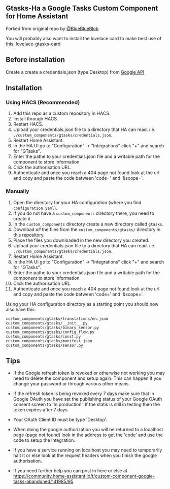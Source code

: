 ## Gtasks-Ha a Google Tasks Custom Component for Home Assistant
Forked from original repo by [@BlueBlueBlob](https://github.com/blueblueblob)

You will probably also want to install the lovelace card to make best use of this. [lovelace-gtasks-card](https://github.com/myntath/lovelace-gtasks-card)

## Before installation
Create a create a credentials.json (type Desktop) from [Google API](https://console.developers.google.com/apis/credentials)

## Installation

### Using HACS (Recommended)

1. Add this repo as a custom repository in HACS.
2. Install through HACS.
3. Restart HACS.
4. Upload your credentials.json file to a directory that HA can read. i.e. `./custom_components/gtasks/credentials.json`.
5. Restart Home Assistant.
6. In the HA UI go to "Configuration" -> "Integrations" click "+" and search for "GTasks".
7. Enter the pathe to your credentials.json file and a writable path for the component to store information.
8. Click the authorisation URL.
9. Authenticate and once you reach a 404 page not found look at the url and copy and paste the code between 'code=' and '&scope='.

### Manually

1. Open the directory for your HA configuration (where you find `configuration.yaml`).
2. If you do not have a `custom_components` directory there, you need to create it.
3. In the `custom_components` directory create a new directory called `gtasks`.
4. Download _all_ the files from the `custom_components/gtasks/` directory in this repository.
5. Place the files you downloaded in the new directory you created.
6. Upload your credentials.json file to a directory that HA can read. i.e. `./custom_components/gtasks/credentials.json`.
7. Restart Home Assistant.
8. In the HA UI go to "Configuration" -> "Integrations" click "+" and search for "GTasks".
9. Enter the pathe to your credentials.json file and a writable path for the component to store information.
10. Click the authorisation URL.
11. Authenticate and once you reach a 404 page not found look at the url and copy and paste the code between 'code=' and '&scope='.

Using your HA configuration directory as a starting point you should now also have this:

```text
custom_components/gtasks/translations/en.json
custom_components/gtasks/__init__.py
custom_components/gtasks/binary_sensor.py
custom_components/gtasks/config_flow.py
custom_components/gtasks/const.py
custom_components/gtasks/manifest.json
custom_components/gtasks/sensor.py
```


## Tips

- If the Google refresh token is revoked or otherwise not working you may need to delete the component and setup again. This can happen if you change your password or through various other means.

- If the refresh token is being revoked every 7 days make sure that in Google OAuth you have set the publishing status of your Google OAuth consent screen to 'In production'.
If the statis is still in testing then the token expires after 7 days.

- Your OAuth Client ID must be type 'Desktop'.

- When doing the google authorization you will be returned to a localhost page (page not found) look in the address to get the 'code' and
use the code to setup the integration. 
 
- If you have a service running on localhost you may need to temporarily halt it or else look at the request headers when you finish the google authorisation.

- If you need further help you can post in here or else at https://community.home-assistant.io/t/custom-component-google-tasks-abandoned/141985/95
